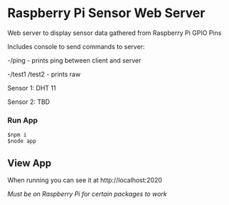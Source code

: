 # Raspberry Pi Sensor Web Server

Web server to display sensor data gathered from Raspberry Pi GPIO Pins

Includes console to send commands to server:

-/ping - prints ping between client and server

-/test1 /test2 - prints raw

Sensor 1: DHT 11

Sensor 2: TBD

### Run App

    $npm i
    $node app

## View App

When running you can see it at http://localhost:2020
    
*Must be on Raspberry Pi for certain packages to work*
